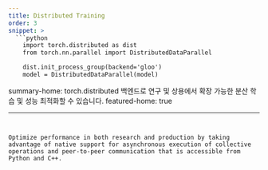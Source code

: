 ```yaml
---
title: Distributed Training
order: 3
snippet: >
  ```python
    import torch.distributed as dist
    from torch.nn.parallel import DistributedDataParallel

    dist.init_process_group(backend='gloo')
    model = DistributedDataParallel(model)
  ```

summary-home: torch.distributed 백엔드로 연구 및 상용에서 확장 가능한 분산 학습 및 성능 최적화할 수 있습니다.
featured-home: true

---
```


Optimize performance in both research and production by taking advantage of native support for asynchronous execution of collective operations and peer-to-peer communication that is accessible from Python and C++.
